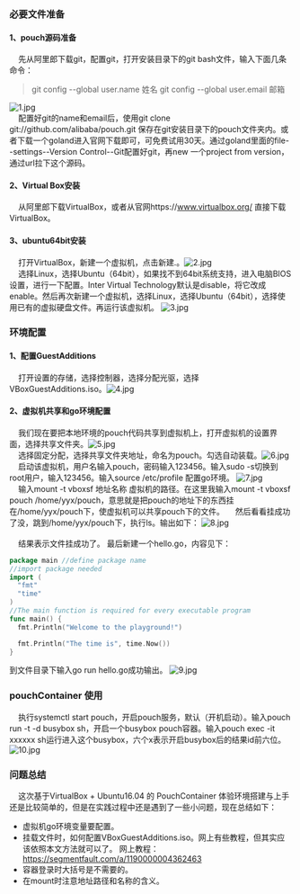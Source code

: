 ### 必要文件准备
#### 1、pouch源码准备
&nbsp;&nbsp;&nbsp;&nbsp;先从阿里郎下载git，配置git，打开安装目录下的git bash文件，输入下面几条命令：
>git config --global user.name 姓名
>git config --global user.email 邮箱

![1.jpg](./image-cn/1.jpg)<br>
&nbsp;&nbsp;&nbsp;&nbsp;配置好git的name和email后，使用git clone git://github.com/alibaba/pouch.git 保存在git安装目录下的pouch文件夹内。或者下载一个goland进入官网下载即可，可免费试用30天。通过goland里面的file--settings--Version Control--Git配置好git，再new 一个project from version，通过url拉下这个源码。
#### 2、Virtual Box安装
&nbsp;&nbsp;&nbsp;&nbsp;从阿里郎下载VirtualBox，或者从官网https://www.virtualbox.org/ 直接下载VirtualBox。
#### 3、ubuntu64bit安装
&nbsp;&nbsp;&nbsp;&nbsp;打开VirtualBox，新建一个虚拟机，点击新建.。![2.jpg](./image-cn/2.jpg)<br>
&nbsp;&nbsp;&nbsp;&nbsp;选择Linux，选择Ubuntu（64bit），如果找不到64bit系统支持，进入电脑BIOS设置，进行一下配置。Inter Virtual Technology默认是disable，将它改成enable。然后再次新建一个虚拟机，选择Linux，选择Ubuntu（64bit），选择使用已有的虚拟硬盘文件。再运行该虚拟机。
![3.jpg](./image-cn/3.jpg)<br>
### 环境配置
#### 1、配置GuestAdditions
&nbsp;&nbsp;&nbsp;&nbsp;打开设置的存储，选择控制器，选择分配光驱，选择VBoxGuestAdditions.iso。![4.jpg](./image-cn/4.jpg)<br>
#### 2、虚拟机共享和go环境配置
&nbsp;&nbsp;&nbsp;&nbsp;我们现在要把本地环境的pouch代码共享到虚拟机上，打开虚拟机的设置界面，选择共享文件夹。![5.jpg](./image-cn/5.jpg)<br>
&nbsp;&nbsp;&nbsp;&nbsp;选择固定分配，选择共享文件夹地址，命名为pouch。勾选自动装载。![6.jpg](./image-cn/6.jpg)<br>
&nbsp;&nbsp;&nbsp;&nbsp;启动该虚拟机，用户名输入pouch，密码输入123456。输入sudo -s切换到root用户，输入123456。输入source /etc/profile 配置go环境。
![7.jpg](./image-cn/7.jpg)<br>
&nbsp;&nbsp;&nbsp;&nbsp;输入mount -t vboxsf 地址名称 虚拟机的路径。在这里我输入mount -t vboxsf pouch /home/yyx/pouch，意思就是把pouch的地址下的东西挂在/home/yyx/pouch下，使虚拟机可以共享pouch下的文件。
&nbsp;&nbsp;&nbsp;&nbsp;然后看看挂成功了没，跳到/home/yyx/pouch下，执行ls。输出如下：
![8.jpg](./image-cn/8.jpg)<br>  
&nbsp;&nbsp;&nbsp;&nbsp;结果表示文件挂成功了。
最后新建一个hello.go，内容见下：
```go
package main //define package name
//import package needed
import (
  "fmt"
  "time"
)
//The main function is required for every executable program
func main() {
  fmt.Println("Welcome to the playground!")

  fmt.Println("The time is", time.Now())
}
```
到文件目录下输入go run hello.go成功输出。
![9.jpg](./image-cn/9.jpg)<br>
### pouchContainer 使用
&nbsp;&nbsp;&nbsp;&nbsp;执行systemctl start pouch，开启pouch服务，默认（开机启动）。输入pouch run -t -d busybox sh，开启一个busybox pouch容器。输入pouch exec -it xxxxxx sh运行进入这个busybox，六个x表示开启busybox后的结果id前六位。
![10.jpg](./image-cn/10.jpg)<br>
### 问题总结
&nbsp;&nbsp;&nbsp;&nbsp;这次基于VirtualBox + Ubuntu16.04 的 PouchContainer 体验环境搭建与上手还是比较简单的，但是在实践过程中还是遇到了一些小问题，现在总结如下：
* 虚拟机go环境变量要配置。
* 挂载文件时，如何配置VBoxGuestAdditions.iso。网上有些教程，但其实应该依照本文方法就可以了。
网上教程：https://segmentfault.com/a/1190000004362463
* 容器登录时大括号是不需要的。
* 在mount时注意地址路径和名称的含义。
